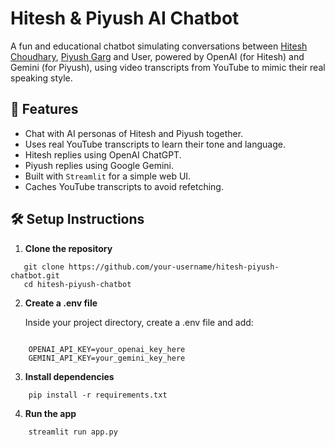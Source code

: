 # Hitesh & Piyush AI Chatbot

A fun and educational chatbot simulating conversations between [Hitesh Choudhary](https://www.youtube.com/@HiteshChoudhary), [Piyush Garg](https://www.youtube.com/@PiyushGarg) and User, powered by OpenAI (for Hitesh) and Gemini (for Piyush), using video transcripts from YouTube to mimic their real speaking style.

## 🧠 Features

- Chat with AI personas of Hitesh and Piyush together.
- Uses real YouTube transcripts to learn their tone and language.
- Hitesh replies using OpenAI ChatGPT.
- Piyush replies using Google Gemini.
- Built with `Streamlit` for a simple web UI.
- Caches YouTube transcripts to avoid refetching.

## 🛠️ Setup Instructions

1. **Clone the repository**
```
   git clone https://github.com/your-username/hitesh-piyush-chatbot.git
   cd hitesh-piyush-chatbot
```

2. **Create a .env file**

    Inside your project directory, create a .env file and add:
``` 

    OPENAI_API_KEY=your_openai_key_here
    GEMINI_API_KEY=your_gemini_key_here
```

3. **Install dependencies**
```
    pip install -r requirements.txt
``` 

4. **Run the app**
```
    streamlit run app.py
```